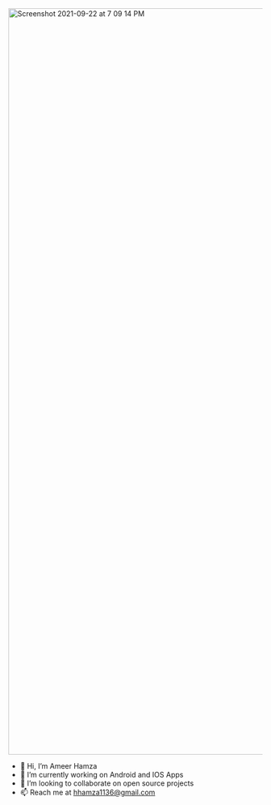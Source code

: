 <img width="1479" alt="Screenshot 2021-09-22 at 7 09 14 PM" src="https://www.chrls.design/images/Binary-Code-Icon.gif">

- 👋 Hi, I’m Ameer Hamza
- 🔭 I’m currently working on Android and IOS Apps
- 💞️ I’m looking to collaborate on open source projects
- 📫 Reach me at hhamza1136@gmail.com




